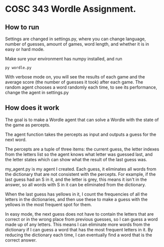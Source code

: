 # COSC 343 Wordle Assignment.

## How to run
Settings are changed in settings.py, where you can change language, number of guesses, amount of games, word length, 
and whether it is in easy or hard mode.

Make sure your environment has numpy installed, and run
```
py wordle.py
```
With verbose mode on, you will see the results of each game and the average score (the number of guesses it took) after 
each game. The random agent chooses a word randomly each time, to see its performance, change the agent in settings.py

## How does it work
The goal is to make a Wordle agent that can solve a Wordle with the state of the game as percepts.

The agent function takes the percepts as input and outputs a guess for the next word.

The percepts are a tuple of three items: the current guess, the letter indexes from the letters list so the agent
knows what letter was guessed last, and the letter states which can show what the result of the last guess was.

my_agent.py is my agent I created. Each guess, it eliminates all words from the dictionary that are not consistent 
with the percepts. For example, if the last guess had an S in it, and the letter is grey, this means it isn't in 
the answer, so all words with S in it can be eliminated from the dictionary.

When the last guess has yellows in it, I count the frequencies of all the letters in the dictionaries, and then use 
these to make a guess with the yellows in the most frequent spot for them.

In easy mode, the next guess does not have to contain the letters that are correct or in the wrong place from previous
 guesses, so I can guess a word made up of any letters. This means I can eliminate more words from the dictionary if I 
 can guess a word that has the most frequent letters in it. By reducing the dictionary each time, I can eventually find a 
 word that is the correct answer.
 
